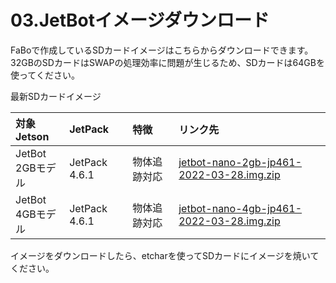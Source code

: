 # 03.JetBotイメージダウンロード

FaBoで作成しているSDカードイメージはこちらからダウンロードできます。  
32GBのSDカードはSWAPの処理効率に問題が生じるため、SDカードは64GBを使ってください。

最新SDカードイメージ

| 対象Jetson | JetPack | 特徴 | リンク先 |
|:-----------|:------------|:------------|:------------|
| JetBot<br>2GBモデル | JetPack 4.6.1 | 物体追跡対応 | [jetbot-nano-2gb-jp461-2022-03-28.img.zip](https://drive.google.com/file/d/1u2sbgzPZdnpw8scaxnIOe7xHgq0TVEt2/view?usp=sharing) |
| JetBot<br>4GBモデル | JetPack 4.6.1 | 物体追跡対応 | [jetbot-nano-4gb-jp461-2022-03-28.img.zip](https://drive.google.com/file/d/1qrGwvA1zWg_zB3aEOnd3HMgLN8QUE0sA/view?usp=sharing) |

イメージをダウンロードしたら、etcharを使ってSDカードにイメージを焼いてください。
